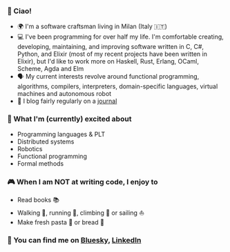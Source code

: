 ### :wave: Ciao!

- :earth_africa: I'm a software craftsman living in Milan (Italy 🇮🇹)
- :computer: I've been programming for over half my life. I'm comfortable creating, developing, maintaining, and improving software written in C, C#, Python, and Elixir (most of my recent projects have been written in Elixir), but I'd like to work more on Haskell, Rust, Erlang, OCaml, Scheme, Agda and Elm
- :speaking_head: My current interests revolve around functional programming, algorithms, compilers, interpreters, domain-specific languages, virtual machines and autonomous robot
- :speech_balloon: I blog fairly regularly on a [journal](https://github.com/lucazulian/journal)

### :raised_hands: What I'm (currently) excited about

- Programming languages & PLT
- Distributed systems
- Robotics
- Functional programming
- Formal methods

### :video_game: When I am NOT at writing code, I enjoy to

- Read books :books:
- Walking :walking:, running :running:, climbing :climbing: or sailing :sailboat:
- Make fresh pasta :spaghetti: or bread :bread:

### :newspaper: You can find me on [Bluesky](https://bsky.app/profile/lucazulian.bsky.social), [LinkedIn](https://www.linkedin.com/in/zulianluca/)
